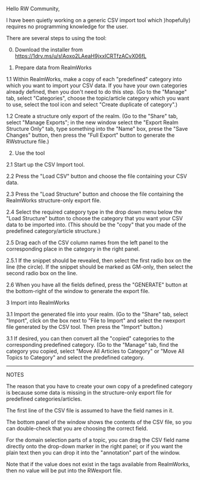 Hello RW Community,

I have been quietly working on a generic CSV import tool which )hopefully) requires no programming knowledge for the user.

There are several steps to using the tool:

0. Download the installer from https://1drv.ms/u/s!Aoxo2LAeaH9jxxICRTfzACvX06fL

1. Prepare data from RealmWorks

1.1 Within RealmWorks, make a copy of each "predefined" category into which you want to import your CSV data. If you have your own categories already defined, then you don't need to do this step.
(Go to the "Manage" tab, select "Categories", choose the topic/article category which you want to use, select the tool icon and select "Create duplicate of category".)

1.2 Create a structure only export of the realm.
(Go to the "Share" tab, select "Manage Exports"; in the new window select the "Export Realm Structure Only" tab, type something into the "Name" box, prese the "Save Changes" button, then press the "Full Export" button to generate the RWstructure file.)

2. Use the tool

2.1 Start up the CSV Import tool.

2.2 Press the "Load CSV" button and choose the file containing your CSV data.

2.3 Press the "Load Structure" button and choose the file containing the RealmWorks structure-only export file.

2.4 Select the required category type in the drop down menu below the "Load Structure" button to choose the category that you want your CSV data to be imported into. (This should be the "copy" that you made of the predefined category/article structure.)

2.5 Drag each of the CSV column names from the left panel to the corresponding place in the category in the right panel.

2.5.1 If the snippet should be revealed, then select the first radio box on the line (the circle). If the snippet should be marked as GM-only, then select the second radio box on the line.

2.6 When you have all the fields defined, press the "GENERATE" button at the bottom-right of the window to generate the export file.

3 Import into RealmWorks

3.1 Import the generated file into your realm.
(Go to the "Share" tab, select "Import", click on the box next to "File to Import" and select the rwexport file generated by the CSV tool. Then press the "Import" button.)

3.1 If desired, you can then convert all the "copied" categories to the corresponding predefined category.
(Go to the "Manage" tab, find the category you copied, select "Move All Articles to Category" or "Move All Topics to Category" and select the predefined category.

---

NOTES

The reason that you have to create your own copy of a predefined category is because some data is missing in the structure-only export file for predefined categories/articles.

The first line of the CSV file is assumed to have the field names in it.

The bottom panel of the window shows the contents of the CSV file, so you can double-check that you are choosing the correct field.

For the domain selection parts of a topic, you can drag the CSV field name directly onto the drop-down marker in the right panel; or if you want the plain text then you can drop it into the "annotation" part of the window.

Note that if the value does not exist in the tags available from RealmWorks, then no value will be put into the RWexport file.
